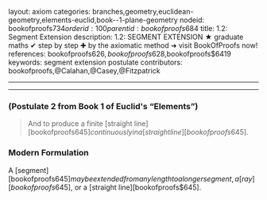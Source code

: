 layout: axiom
categories: branches,geometry,euclidean-geometry,elements-euclid,book--1-plane-geometry
nodeid: bookofproofs$734
orderid: 100
parentid: bookofproofs$684
title: 1.2: Segment Extension
description: 1.2: SEGMENT EXTENSION ★ graduate maths ✔ step by step ✚ by the axiomatic method ➜ visit BookOfProofs now!
references: bookofproofs$626,bookofproofs$628,bookofproofs$6419
keywords: segment extension postulate
contributors: bookofproofs,@Calahan,@Casey,@Fitzpatrick

---


---

### (Postulate 2 from Book 1 of Euclid's “Elements”)

> And to produce a finite [straight line][bookofproofs$645] continuously in a [straight line][bookofproofs$645].

### Modern Formulation


A [segment][bookofproofs$645] may be extended from any length to a longer segment, a [ray][bookofproofs$645], or a [straight line][bookofproofs$645].
